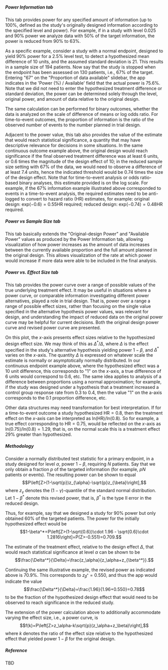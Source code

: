 ##### Power Information tab

This tab provides power for any specified amount of information (up to 100%, defined as the study's originally designed information according to the specified level and power). For example, if in a study with level 0.025 and 90% power we analyze data with 50% of the target information, the power is reduced from 90% to 63%.

As a specific example, consider a study with a normal endpoint, designed to yield 90% power for a 2.5% level test, to detect a hypothesized mean difference of 10 units, and the assumed standard deviation is 21. This results in a sample size of 194 patients. Now say that the study is stopped when the endpoint has been assessed on 130 patients, i.e., 67% of the target. Entering "67" on the "Proportion of data available" slidebar, the app indicates in the 'Power (%) / Available' field that the actual power is 75.6%. Note that we did not need to enter the hypothesized treatment difference or standard deviation, the power can be determined solely through the level, original power, and amount of data relative to the original design.

The same calculation can be performed for binary outcomes, whether the data is analyzed on the scale of difference of means or log odds ratio. For time-to-event outcomes, the proportion of information is the ratio of the observed number of events to the number planned in trial design.

Adjacent to the power value, this tab also provides the value of the estimate that would reach statistical significance, a quantity that may have descriptive relevance for decisions in some situations. In the same continuous outcome example above, the original design would reach significance if the final observed treatment difference was at least 6 units, or 0.6 times the magnitude of the design effect of 10; in the reduced sample size setting with 67% of the data, we would need to observe a difference of at least 7.4 units, hence the indicated threshold would be 0.74 times the size of the design effect. Note that for time-to-event analysis or odds ratio-based binary analyses, this estimate provided is on the log scale. For example, if the 67% information example illustrated above corresponded to events in a time-to-event analysis, the required estimates need to be anti-logged to convert to hazard ratio (HR) estimates, for example: original design: $\text{exp}(-0.6)=0.55\text{HR}$ required; reduced design: $\text{exp}(-0.74)=0.48\text{HR}$ required.

##### Power vs Sample Size tab

This tab basically extends the "Original-design Power" and "Available Power" values as produced by the Power Information tab, allowing visualization of how power increases as the amount of data increases between the currently available proportion and the full amount planned in the original design. This allows visualization of the rate at which power would increase if more data were able to be included in the final analysis.

##### Power vs. Effect Size tab

This tab provides the power curve over a range of possible values of the true underlying treatment effect. It may be useful in situations where a power curve, or comparable information investigating different power alternatives, played a role in trial design. That is, power over a range a range of possible effect sizes, rather than focusing on the single value specified in the alternative hypothesis power values, was relevant for design, and understanding the impact of reduced data on the original power curve may be helpful for current decisions. Both the original design power curve and revised power curve are presented.

On this plot, the $x$-axis presents effect sizes relative to the hypothesized design effect size. We may think of this as $\Delta^*/\Delta$, where $\Delta$ is the effect specified in the study's alternative hypothesis yielding power $1-\beta$, and $\Delta^*$ varies on the $x$-axis. The quantity $\Delta$ is expressed on whatever scale the estimate is normally or asymptotically normally distributed. In our continuous endpoint example above, where the hypothesized effect was a 10 unit difference, this corresponds to "1" on the $x$-axis, a true difference of 6 units would correspond to 0.6, etc. The same idea applies to analysis of a difference between proportions using a normal approximation; for example, if the study was designed under a hypothesis that a treatment increased a control group response rate from 0.3 to 0.4, then the value "1" on the a-axis corresponds to the 0.1 proportion difference, etc.

Other data structures may need transformation for best interpretation. If for a time-to-event outcome a study hypothesized $\text{HR}=0.8$, then the treatment effect on the $x$-axis can be interpreted as $\text{ln}(\text{HR}) / \text{ln}(0.8)$. So for example, a true effect corresponding to $\text{HR}=0.75$, would be reflected on the $x$-axis as $\text{ln}(0.75) / \text{ln}(0.8)=1.29$, that is, on the normal scale this is a treatment effect 29% greater than hypothesized.

##### Methodology

Consider a normally distributed test statistic for a primary endpoint, in a study designed for level $\alpha$, power $1-\beta$, requiring $N$ patients. Say that we only obtain a fraction $p$ of the targeted information (for example, $pN$ patients or events). The resulting power can be shown to equal $$P\left[Z>(1-\sqrt{p})z_{\alpha}-\sqrt{p}z_{\beta}\right],$$
where $z_\gamma$ denotes the $(1-\gamma)$-quantile of the standard normal distribution. Let $1-\beta^*$ denote this revised power, that is, $\beta^*$ is the type II error in the reduced design.

Thus, for example, say that we designed a study for 90% power but only obtained 60% of the targeted patients. The power for the initially hypothesized effect would be $$1-\beta^*=P\left[Z>(1-\sqrt{0.6})\cdot 1.96 - \sqrt{0.6}\cdot 1.2816\right]=P(Z>-0.551)=0.709.$$

The estimate of the treatment effect, relative to the design effect $\Delta$, that would reach statistical significance at level $\alpha$ can be shown to be $$\frac{\Delta^*}{\Delta}=\frac{z_\alpha}{z_\alpha+z_{\beta^*}}.$$

Continuing the same illustrative example, the revised power as indicated above is 70.9%. This corresponds to $z_{\beta^*}=0.550$, and thus the app would indicate the value $$\frac{\Delta^*}{\Delta}=\frac{1.96}{1.96+0.550}=0.78$$to be the fraction of the hypothesized design effect that would need to be observed to reach significance in the reduced study.

The extension of the power calculation above to additionally accommodate varying the effect size, i.e., a power curve, is $$f(k)=P\left[Z>z_\alpha-k\sqrt{p}(z_\alpha+z_\beta)\right],$$ where $k$ denotes the ratio of the effect size relative to the hypothesized effect that yielded power $1-\beta$ for the original design.

##### Reference
TBD
